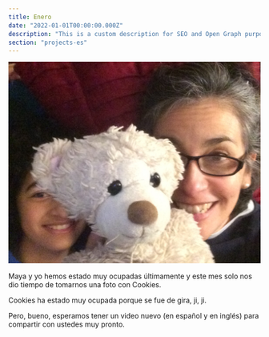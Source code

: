 ```yaml
---
title: Enero
date: "2022-01-01T00:00:00.000Z"
description: "This is a custom description for SEO and Open Graph purposes, rather than the default generated excerpt. Simply add a description field to the frontmatter."
section: "projects-es"
---
```


![Proyects](../images/jan22.jpg)

Maya y yo hemos estado muy ocupadas últimamente y este mes solo nos dio tiempo de tomarnos una foto con Cookies.

Cookies ha estado muy ocupada porque se fue de gira, ji, ji.

Pero, bueno, esperamos tener un video nuevo (en español y en inglés) para compartir con ustedes muy pronto.
